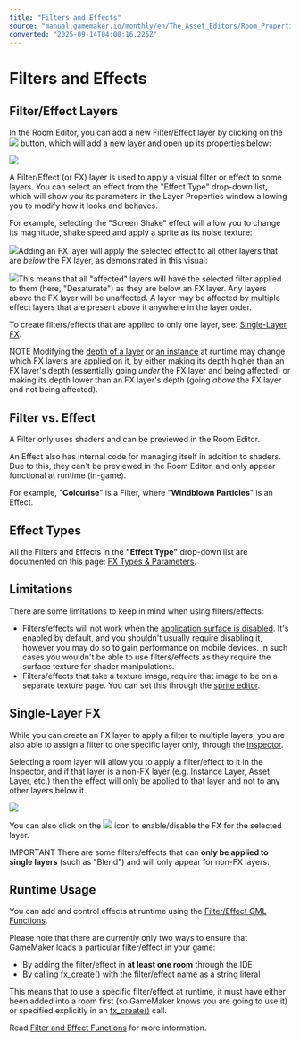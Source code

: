 ```yaml
---
title: "Filters and Effects"
source: "manual.gamemaker.io/monthly/en/The_Asset_Editors/Room_Properties/Filters_and_Effects.htm"
converted: "2025-09-14T04:00:16.225Z"
---
```


# Filters and Effects

## Filter/Effect Layers

In the Room Editor, you can add a new Filter/Effect layer by clicking on the ![](../../assets/Images/Icons/Icon_FX_Layer.png) button, which will add a new layer and open up its properties below:

![](../../assets/Images/Asset_Editors/Editor_Room_LayerFilterProperties.png)

A Filter/Effect (or FX) layer is used to apply a visual filter or effect to some layers. You can select an effect from the "Effect Type" drop-down list, which will show you its parameters in the Layer Properties window allowing you to modify how it looks and behaves.

For example, selecting the "Screen Shake" effect will allow you to change its magnitude, shake speed and apply a sprite as its noise texture:

![](../../assets/Images/Asset_Editors/Editor_Room_LayerFilterParameters.png)Adding an FX layer will apply the selected effect to all other layers that are _below_ the FX layer, as demonstrated in this visual:

![](../../assets/Images/Asset_Editors/Editor_Room_LayerFilterEffectOrder.png)This means that all "affected" layers will have the selected filter applied to them (here, "Desaturate") as they are below an FX layer. Any layers above the FX layer will be unaffected. A layer may be affected by multiple effect layers that are present above it anywhere in the layer order.

To create filters/effects that are applied to only one layer, see: [Single-Layer FX](Filters_and_Effects.htm#h).

NOTE Modifying the [depth of a layer](../../GameMaker_Language/GML_Reference/Asset_Management/Rooms/General_Layer_Functions/layer_depth.md) or [an instance](../../../../../GameMaker_Language/GML_Reference/Asset_Management/Instances/Instance_Variables/depth.md) at runtime may change which FX layers are applied on it, by either making its depth higher than an FX layer's depth (essentially going _under_ the FX layer and being affected) or making its depth lower than an FX layer's depth (going _above_ the FX layer and not being affected).

## Filter vs. Effect

A Filter only uses shaders and can be previewed in the Room Editor.

An Effect also has internal code for managing itself in addition to shaders. Due to this, they can't be previewed in the Room Editor, and only appear functional at runtime (in-game).

For example, "**Colourise**" is a Filter, where "**Windblown Particles**" is an Effect.

## Effect Types

All the Filters and Effects in the **"Effect Type"** drop-down list are documented on this page: [FX Types & Parameters](FX/All_Filter_Effect_Types.md).

## Limitations

There are some limitations to keep in mind when using filters/effects:

-   Filters/effects will not work when the [application surface is disabled](../../GameMaker_Language/GML_Reference/Drawing/Surfaces/application_surface_enable.md). It's enabled by default, and you shouldn't usually require disabling it, however you may do so to gain performance on mobile devices. In such cases you wouldn't be able to use filters/effects as they require the surface texture for shader manipulations.
-   Filters/effects that take a texture image, require that image to be on a separate texture page. You can set this through the [sprite editor](../Sprites.md).

## Single-Layer FX

While you can create an FX layer to apply a filter to multiple layers, you are also able to assign a filter to one specific layer only, through the [Inspector](../../IDE_Tools/The_Inspector.md).

Selecting a room layer will allow you to apply a filter/effect to it in the Inspector, and if that layer is a non-FX layer (e.g. Instance Layer, Asset Layer, etc.) then the effect will only be applied to that layer and not to any other layers below it.

![](../../assets/Images/IDE%20Tools/Inspector_Room_Layers.png)

You can also click on the ![](../../assets/Images/Icons/Icon_Eye.png) icon to enable/disable the FX for the selected layer.

IMPORTANT There are some filters/effects that can **only be applied to single layers** (such as "Blend") and will only appear for non-FX layers.

## Runtime Usage

You can add and control effects at runtime using the [Filter/Effect GML Functions](../../../../../GameMaker_Language/GML_Reference/Asset_Management/Rooms/Filter_Effect_Layers/Filter_Effect_Functions.md).

Please note that there are currently only two ways to ensure that GameMaker loads a particular filter/effect in your game:

-   By adding the filter/effect in **at least one room** through the IDE
-   By calling [fx\_create()](../../GameMaker_Language/GML_Reference/Asset_Management/Rooms/Filter_Effect_Layers/fx_create.md) with the filter/effect name as a string literal

This means that to use a specific filter/effect at runtime, it must have either been added into a room first (so GameMaker knows you are going to use it) or specified explicitly in an [fx\_create()](../../GameMaker_Language/GML_Reference/Asset_Management/Rooms/Filter_Effect_Layers/fx_create.md) call.

Read [Filter and Effect Functions](../../../../../GameMaker_Language/GML_Reference/Asset_Management/Rooms/Filter_Effect_Layers/Filter_Effect_Functions.md) for more information.